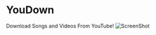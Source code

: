 # YouDown
Download Songs and Videos From YouTube!
![ScreenShot](https://user-images.githubusercontent.com/46839270/54887057-968e4080-4e86-11e9-9b77-f7c11893514a.png)
